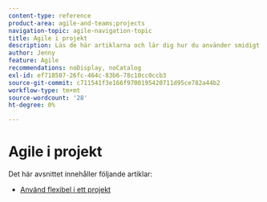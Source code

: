 ```yaml
---
content-type: reference
product-area: agile-and-teams;projects
navigation-topic: agile-navigation-topic
title: Agile i projekt
description: Läs de här artiklarna och lär dig hur du använder smidigt i projekt.
author: Jenny
feature: Agile
recommendations: noDisplay, noCatalog
exl-id: ef718507-26fc-464c-83b6-78c10cc0ccb3
source-git-commit: c711541f3e166f9700195420711d95ce782a44b2
workflow-type: tm+mt
source-wordcount: '28'
ht-degree: 0%

---
```


# Agile i projekt

Det här avsnittet innehåller följande artiklar:

* [Använd flexibel i ett projekt](../../agile/agile-in-projects/use-agile-on-a-project.md)
